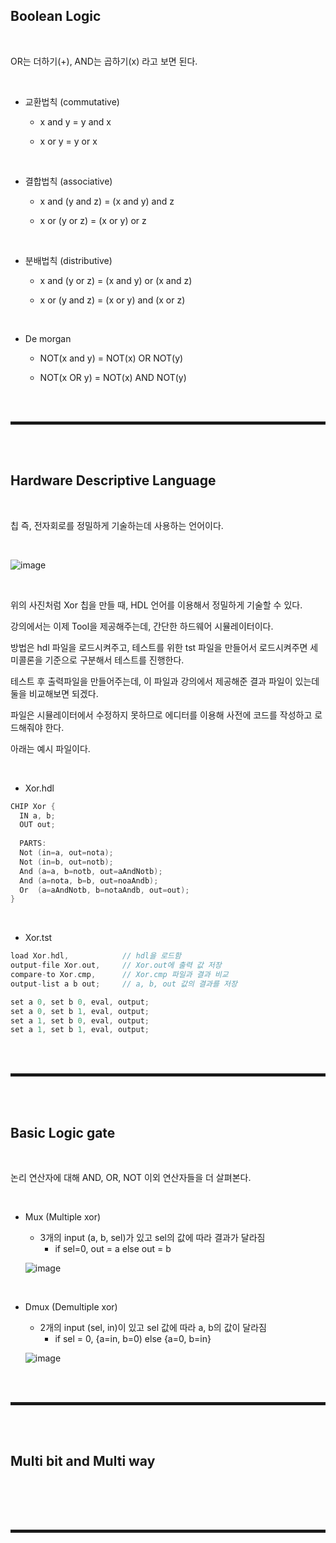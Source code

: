 ## Boolean Logic

<br>

OR는 더하기(+), AND는 곱하기(x) 라고 보면 된다.

<br>

+ 교환법칙 (commutative)
  + x and y = y and x
  
  + x or y = y or x

<br>

+ 결합법칙 (associative)
  + x and (y and z) = (x and y) and z
  
  + x or (y or z) = (x or y) or z

<br>

+ 분배법칙 (distributive)
  + x and (y or z) = (x and y) or (x and z)
  
  + x or (y and z) = (x or y) and (x or z)

<br>

+ De morgan
  + NOT(x and y) = NOT(x) OR NOT(y)
  
  + NOT(x OR y) = NOT(x) AND NOT(y) 

<br><br>
<hr style="border: 2px solid;">
<br><br>

## Hardware Descriptive Language

<br>

칩 즉, 전자회로를 정밀하게 기술하는데 사용하는 언어이다.

<br>

![image](https://user-images.githubusercontent.com/52172169/207237615-84f389e2-9053-4cad-9fd7-560a9a1b8e83.png)

<br>

위의 사진처럼 Xor 칩을 만들 때, HDL 언어를 이용해서 정밀하게 기술할 수 있다.

강의에서는 이제 Tool을 제공해주는데, 간단한 하드웨어 시뮬레이터이다.

방법은 hdl 파일을 로드시켜주고, 테스트를 위한 tst 파일을 만들어서 로드시켜주면 세미콜론을 기준으로 구분해서 테스트를 진행한다.

테스트 후 출력파일을 만들어주는데, 이 파일과 강의에서 제공해준 결과 파일이 있는데 둘을 비교해보면 되겠다.

파일은 시뮬레이터에서 수정하지 못하므로 에디터를 이용해 사전에 코드를 작성하고 로드해줘야 한다.

아래는 예시 파일이다.

<br>

+ Xor.hdl

```c
CHIP Xor {
  IN a, b;
  OUT out;
  
  PARTS:
  Not (in=a, out=nota);
  Not (in=b, out=notb);
  And (a=a, b=notb, out=aAndNotb);
  And (a=nota, b=b, out=noaAndb);
  Or  (a=aAndNotb, b=notaAndb, out=out);
}
```

<br>

+ Xor.tst

```c
load Xor.hdl,            // hdl을 로드함
output-file Xor.out,     // Xor.out에 출력 값 저장
compare-to Xor.cmp,      // Xor.cmp 파일과 결과 비교
output-list a b out;     // a, b, out 값의 결과를 저장

set a 0, set b 0, eval, output;
set a 0, set b 1, eval, output;
set a 1, set b 0, eval, output;
set a 1, set b 1, eval, output;
```

<br><br>
<hr style="border: 2px solid;">
<br><br>

## Basic Logic gate

<br>

논리 연산자에 대해 AND, OR, NOT 이외 연산자들을 더 살펴본다. 

<br>

+ Mux (Multiple xor)
  + 3개의 input (a, b, sel)가 있고 sel의 값에 따라 결과가 달라짐
    + if sel=0, out = a else out = b
  
  ![image](https://user-images.githubusercontent.com/52172169/207272536-45af85cf-61f5-490a-8f96-396d3ccfd8d3.png)

<br>

+ Dmux (Demultiple xor)
  + 2개의 input (sel, in)이 있고 sel 값에 따라 a, b의 값이 달라짐
    + if sel = 0, {a=in, b=0) else {a=0, b=in} 
  
  ![image](https://user-images.githubusercontent.com/52172169/207272373-5eba59df-5e0d-42b7-ba0c-c68e5d1c9f73.png)
  
<br><br>
<hr style="border: 2px solid;">
<br><br>

## Multi bit and Multi way

<br>



<br><br>
<hr style="border: 2px solid;">
<br><br>
